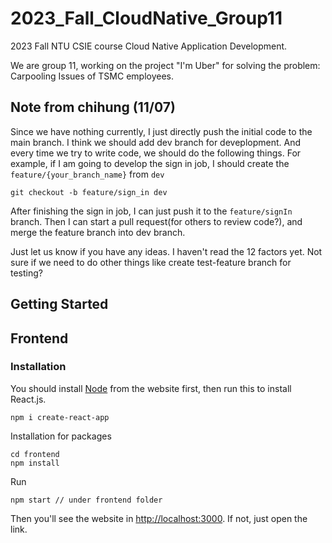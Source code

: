 # 2023_Fall_CloudNative_Group11
2023 Fall NTU CSIE course Cloud Native Application Development. 

We are group 11, working on the project "I'm Uber" for solving the problem: Carpooling Issues of TSMC employees.

## Note from chihung (11/07)
Since we have nothing currently, I just directly push the initial code to the main branch.
I think we should add dev branch for deveplopment. And every time we try to write code, we should do the following things. For example, if I am going to develop the sign in job, I should create the `feature/{your_branch_name}` from `dev`
```
git checkout -b feature/sign_in dev
```
After finishing the sign in job, I can just push it to the `feature/signIn` branch. Then I can start a pull request(for others to review code?), and merge the feature branch into dev branch.

Just let us know if you have any ideas. I haven't read the 12 factors yet. Not sure if we need to do other things like create test-feature branch for testing?

## Getting Started
## Frontend

### Installation
You should install [Node](https://nodejs.org/en) from the website first, then run this to install React.js.
```
npm i create-react-app
```

Installation for packages
```
cd frontend
npm install
```

Run
```
npm start // under frontend folder
```
Then you'll see the website in [http://localhost:3000](http://localhost:3000). If not, just open the link.